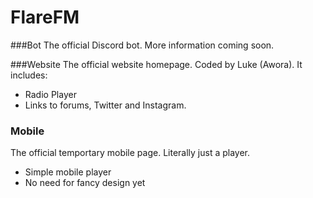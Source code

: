 # FlareFM
###Bot
The official Discord bot. More information coming soon.

###Website
The official website homepage. Coded by Luke (Awora).
It includes:
+ Radio Player
+ Links to forums, Twitter and Instagram.

### Mobile

The official temportary mobile page. Literally just a player.

+ Simple mobile player
+ No need for fancy design yet
